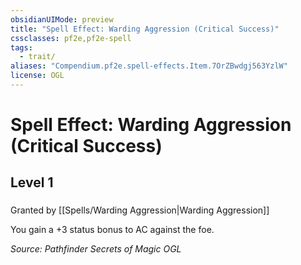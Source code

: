 ```yaml
---
obsidianUIMode: preview
title: "Spell Effect: Warding Aggression (Critical Success)"
cssclasses: pf2e,pf2e-spell
tags:
  - trait/
aliases: "Compendium.pf2e.spell-effects.Item.7OrZBwdgj563YzlW"
license: OGL
---
```

# Spell Effect: Warding Aggression (Critical Success)
## Level 1
### 






Granted by [[Spells/Warding Aggression|Warding Aggression]]

You gain a +3 status bonus to AC against the foe.

*Source: Pathfinder Secrets of Magic*
*OGL*